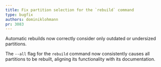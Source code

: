 ```yaml
---
title: Fix partition selection for the `rebuild` command
type: bugfix
authors: dominiklohmann
pr: 3083
---
```


Automatic rebuilds now correctly consider only outdated or undersized
partitions.

The `--all` flag for the `rebuild` command now consistently causes all
partitions to be rebuilt, aligning its functionality with its documentation.
